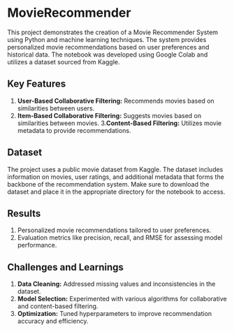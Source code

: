 # MovieRecommender

This project demonstrates the creation of a Movie Recommender System using Python and machine learning techniques. The system provides personalized movie recommendations based on user preferences and historical data. The notebook was developed using Google Colab and utilizes a dataset sourced from Kaggle.

## Key Features
1. **User-Based Collaborative Filtering:** Recommends movies based on similarities between users.
2. **Item-Based Collaborative Filtering:** Suggests movies based on similarities between movies.
3.**Content-Based Filtering:** Utilizes movie metadata to provide recommendations.

## Dataset
The project uses a public movie dataset from Kaggle. The dataset includes information on movies, user ratings, and additional metadata that forms the backbone of the recommendation system. Make sure to download the dataset and place it in the appropriate directory for the notebook to access.

## Results
1. Personalized movie recommendations tailored to user preferences.
2. Evaluation metrics like precision, recall, and RMSE for assessing model performance.

## Challenges and Learnings
1. **Data Cleaning:** Addressed missing values and inconsistencies in the dataset.
2. **Model Selection:** Experimented with various algorithms for collaborative and content-based filtering.
3. **Optimization:** Tuned hyperparameters to improve recommendation accuracy and efficiency.

